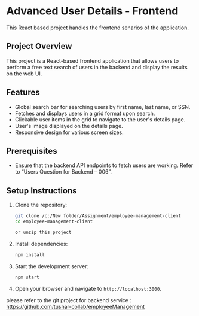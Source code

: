 # Advanced User Details - Frontend

This React based project handles the frontend senarios of the application.

## Project Overview

This project is a React-based frontend application that allows users to perform a free text search of users in the backend and display the results on the web UI.

## Features

- Global search bar for searching users by first name, last name, or SSN.
- Fetches and displays users in a grid format upon search.
- Clickable user items in the grid to navigate to the user's details page.
- User's image displayed on the details page.
- Responsive design for various screen sizes.

## Prerequisites

- Ensure that the backend API endpoints to fetch users are working. Refer to “Users Question for Backend – 006”.

## Setup Instructions

1. Clone the repository:
    ```bash
    git clone /c:/New folder/Assignment/employee-management-client
    cd employee-management-client

    or unzip this project
    ```

2. Install dependencies:
    ```bash
    npm install
    ```

3. Start the development server:
    ```bash
    npm start
    ```

4. Open your browser and navigate to `http://localhost:3000`.


please refer to the git project for backend service : https://github.com/tushar-collab/employeeManagement
